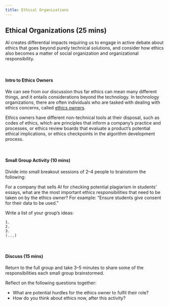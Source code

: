 ```yaml
---
title: Ethical Organizations
---
```


## Ethical Organizations (25 mins)

AI creates differential impacts requiring us to engage in active debate about ethics that goes beyond purely technical solutions, and consider how ethics also becomes a matter of social organization and organizational responsibility.

<br>

#### Intro to Ethics Owners

We can see from our discussion thus far ethics can mean many different things, and it entails considerations beyond the technology. In technology organizations, there are often individuals who are tasked with dealing with ethics concerns, called [ethics owners](https://datasociety.net/library/ethics-owners/#report-summary). 

Ethics owners have different non-technical tools at their disposal, such as codes of ethics, which are principles that inform a company’s practice and processes, or ethics review boards that evaluate a product’s potential ethical implications, or ethics checkpoints in the algorithm development process. 

<br>

#### Small Group Activity (10 mins)

Divide into small breakout sessions of 2–4 people to brainstorm the following: 

For a company that sells AI for checking potential plagiarism in students’ essays, what are the most important ethics responsibilities that need to be taken on by the ethics owner? For example: “Ensure students give consent for their data to be used.” 

Write a list of your group’s ideas: 
```
1. 
2. 
3. 
(...)
```

<br>

#### Discuss (15 mins)

Return to the full group and take 3–5 minutes to share some of the responsibilities each small group brainstormed. 

Reflect on the following questions together:
* What are potential hurdles for the ethics owner to fulfil their role?
* How do you think about ethics now, after this activity? 
